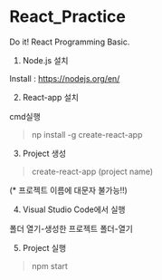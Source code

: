 # React_Practice

Do it!
React Programming Basic.

1. Node.js 설치

Install : https://nodejs.org/en/


2. React-app 설치

cmd실행
> np install -g create-react-app


3. Project 생성
> create-react-app (project name)

(* 프로젝트 이름에 대문자 불가능!!)


4. Visual Studio Code에서 실행

폴더 열기-생성한 프로젝트 폴더-열기

5. Project 실행
> npm start
